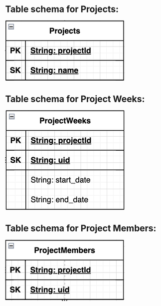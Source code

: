 # Table schema for **Projects**:
![Projects](./Project%20Manager%20API%20documentation%20assets/projects-schema.png)
# Table schema for **Project Weeks**:
![Project Weeks](./Project%20Manager%20API%20documentation%20assets/project-weeks-schema.png)
# Table schema for **Project Members**:
![Project Members](./Project%20Manager%20API%20documentation%20assets/project-members-schema.png)
